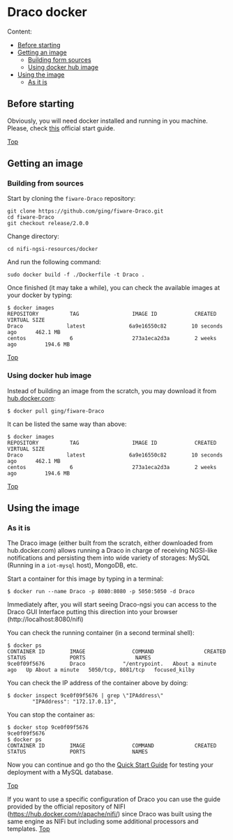 # <a name="top"></a>Draco docker
Content:

* [Before starting](#section1)
* [Getting an image](#section2)
    * [Building form sources](#section2.1)
    * [Using docker hub image](#section2.2)
* [Using the image](#section3)
    * [As it is](#section3.1)

## <a name="section1"></a>Before starting
Obviously, you will need docker installed and running in you machine. Please, check [this](https://docs.docker.com/linux/started/) official start guide.

[Top](#top)

## <a name="section2"></a>Getting an image
### <a name="section2.1"></a>Building from sources
Start by cloning the `fiware-Draco` repository:

    git clone https://github.com/ging/fiware-Draco.git
    cd fiware-Draco
    git checkout release/2.0.0

Change directory:

    cd nifi-ngsi-resources/docker

And run the following command:

    sudo docker build -f ./Dockerfile -t Draco .

Once finished (it may take a while), you can check the available images at your docker by typing:

```
$ docker images
REPOSITORY          TAG                 IMAGE ID            CREATED             VIRTUAL SIZE
Draco              latest              6a9e16550c82        10 seconds ago      462.1 MB
centos              6                   273a1eca2d3a        2 weeks ago         194.6 MB
```

[Top](#top)

### <a name="section2.2"></a>Using docker hub image
Instead of building an image from the scratch, you may download it from [hub.docker.com](https://hub.docker.com/ging/Draco):

    $ docker pull ging/fiware-Draco

It can be listed the same way than above:

```
$ docker images
REPOSITORY          TAG                 IMAGE ID            CREATED             VIRTUAL SIZE
Draco              latest              6a9e16550c82        10 seconds ago      462.1 MB
centos              6                   273a1eca2d3a        2 weeks ago         194.6 MB
```

[Top](#top)

## <a name="section3"></a>Using the image
### <a name="section3.1"></a>As it is
The Draco image (either built from the scratch, either downloaded from hub.docker.com) allows running a Draco in charge of receiving NGSI-like notifications and persisting them into wide variety of storages: MySQL (Running in a  `iot-mysql` host), MongoDB, etc.

Start a container for this image by typing in a terminal:

    $ docker run --name Draco -p 8080:8080 -p 5050:5050 -d Draco 

Immediately after, you will start seeing Draco-ngsi you can access to the Draco 
GUI Interface putting this direction into your browser (http://localhost:8080/nifi)

You can check the running container (in a second terminal shell):

```
$ docker ps
CONTAINER ID        IMAGE               COMMAND                CREATED              STATUS              PORTS                NAMES
9ce0f09f5676        Draco            "/entrypoint.   About a minute ago   Up About a minute   5050/tcp, 8081/tcp   focused_kilby
```

You can check the IP address of the container above by doing:

```
$ docker inspect 9ce0f09f5676 | grep \"IPAddress\"
        "IPAddress": "172.17.0.13",
```

You can stop the container as:

```
$ docker stop 9ce0f09f5676
9ce0f09f5676
$ docker ps
CONTAINER ID        IMAGE               COMMAND             CREATED             STATUS              PORTS               NAMES
```

Now you can continue and go tho the [Quick Start Guide](../quick_start_guide.md) for testing your deployment with 
a MySQL database.



[Top](#top)

If you want to use a specific configuration of Draco you can use the guide 
provided by the official repository of NIFI (https://hub.docker.com/r/apache/nifi/)
since Draco was built using the 
same engine as NIFi but including some additional processors and templates.
[Top](#top)
